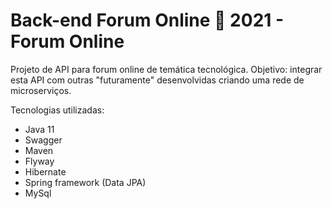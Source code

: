# Back-end Forum Online 🏅 2021 - Forum Online

Projeto de API para forum online de temática tecnológica.
Objetivo: integrar esta API com outras "futuramente" desenvolvidas criando uma rede de microserviços.

Tecnologias utilizadas:
- Java 11
- Swagger 
- Maven
- Flyway
- Hibernate
- Spring framework (Data JPA)
- MySql

